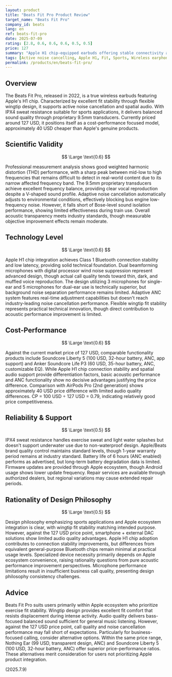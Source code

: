 ```yaml
---
layout: product
title: "Beats Fit Pro Product Review"
target_name: "Beats Fit Pro"
company_id: beats
lang: en
ref: beats-fit-pro
date: 2025-07-09
rating: [2.8, 0.6, 0.6, 0.6, 0.5, 0.5]
price: 127
summary: "Apple H1 chip-equipped earbuds offering stable connectivity and balanced sound quality, but challenged by microphone performance and price competitiveness"
tags: [Active noise cancelling, Apple H1, Fit, Sports, Wireless earphones]
permalink: /products/en/beats-fit-pro/
---
```

## Overview

The Beats Fit Pro, released in 2022, is a true wireless earbuds featuring Apple's H1 chip. Characterized by excellent fit stability through flexible wingtip design, it supports active noise cancellation and spatial audio. With IPX4 sweat resistance suitable for sports applications, it delivers balanced sound quality through proprietary 9.5mm transducers. Currently priced around 127 USD, it positions itself as a cost-performance focused model, approximately 40 USD cheaper than Apple's genuine products.

## Scientific Validity

$$ \Large \text{0.6} $$

Professional measurement analysis shows good weighted harmonic distortion (THD) performance, with a sharp peak between mid-low to high frequencies that remains difficult to detect in real-world content due to its narrow affected frequency band. The 9.5mm proprietary transducers achieve excellent frequency balance, providing clear vocal reproduction despite a V-shaped sound profile. Adaptive noise cancellation automatically adjusts to environmental conditions, effectively blocking bus engine low-frequency noise. However, it falls short of Bose-level sound isolation performance, showing limited effectiveness during train use. Overall acoustic transparency meets industry standards, though measurable objective improvement effects remain moderate.

## Technology Level

$$ \Large \text{0.6} $$

Apple H1 chip integration achieves Class 1 Bluetooth connection stability and low latency, providing solid technical foundation. Dual beamforming microphones with digital processor wind noise suppression represent advanced design, though actual call quality tends toward thin, dark, and muffled voice reproduction. The design utilizing 3 microphones for single-ear and 5 microphones for dual-ear use is technically superior, but background noise separation performance remains limited. Adaptive ANC system features real-time adjustment capabilities but doesn't reach industry-leading noise cancellation performance. Flexible wingtip fit stability represents practical technical innovation, though direct contribution to acoustic performance improvement is limited.

## Cost-Performance

$$ \Large \text{0.6} $$

Against the current market price of 127 USD, comparable functionality products include Soundcore Liberty 5 (100 USD, 32-hour battery, ANC, app support) and Anker Soundcore Life P3 (60 USD, 35-hour battery, ANC, customizable EQ). While Apple H1 chip connection stability and spatial audio support provide differentiation factors, basic acoustic performance and ANC functionality show no decisive advantages justifying the price difference. Comparison with AirPods Pro (2nd generation) shows approximately 40 USD price difference with limited audio quality differences. CP = 100 USD ÷ 127 USD = 0.79, indicating relatively good price competitiveness.

## Reliability & Support

$$ \Large \text{0.5} $$

IPX4 sweat resistance handles exercise sweat and light water splashes but doesn't support underwater use due to non-waterproof design. Apple/Beats brand quality control maintains standard levels, though 1-year warranty period remains at industry standard. Battery life of 6 hours (ANC enabled) performs as advertised, but long-term battery degradation data is limited. Firmware updates are provided through Apple ecosystem, though Android usage shows lower update frequency. Repair services are available through authorized dealers, but regional variations may cause extended repair periods.

## Rationality of Design Philosophy

$$ \Large \text{0.5} $$

Design philosophy emphasizing sports applications and Apple ecosystem integration is clear, with wingtip fit stability matching intended purpose. However, against the 127 USD price point, smartphone + external DAC solutions show limited audio quality advantages. Apple H1 chip adoption contributes to connection stability improvements, but differences from equivalent general-purpose Bluetooth chips remain minimal at practical usage levels. Specialized device necessity primarily depends on Apple ecosystem convenience, raising rationality questions from pure acoustic performance improvement perspectives. Microphone performance limitations result in insufficient business call quality, presenting design philosophy consistency challenges.

## Advice

Beats Fit Pro suits users primarily within Apple ecosystem who prioritize exercise fit stability. Wingtip design provides excellent fit comfort that resists displacement during intense activity. Audio quality delivers bass-focused balanced sound sufficient for general music listening. However, against the 127 USD price point, call quality and noise cancellation performance may fall short of expectations. Particularly for business-focused calling, consider alternative options. Within the same price range, Nothing Ear (99 USD, transparent design, ANC) and Soundcore Liberty 5 (100 USD, 32-hour battery, ANC) offer superior price-performance ratios. These alternatives merit consideration for users not prioritizing Apple product integration.

(2025.7.9)
